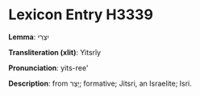 # Lexicon Entry H3339

**Lemma**: יִצְרִי

**Transliteration (xlit)**: Yitsrîy

**Pronunciation**: yits-ree'

**Description**:
from יָצַר; formative; Jitsri, an Israelite; Isri.

